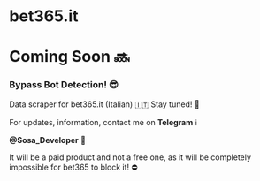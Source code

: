 # bet365.it 

<h1>Coming Soon 🔜</h1>
<h3>Bypass Bot Detection! 😎</h3>

Data scraper for bet365.it (Italian) 🇮🇹
Stay tuned! 🔎

For updates, information, contact me on <b>Telegram</b> ℹ️

<b>@Sosa_Developer</b> 📳

It will be a paid product and not a free one, as it will be completely impossible for bet365 to block it! ⛔️
